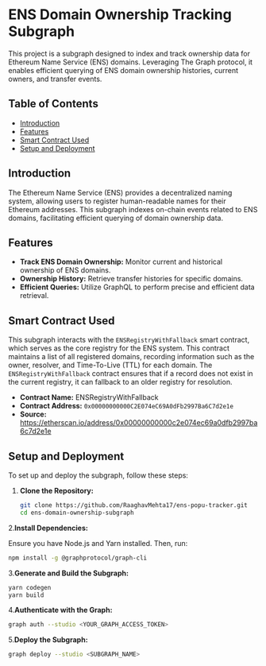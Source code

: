 # ENS Domain Ownership Tracking Subgraph

This project is a subgraph designed to index and track ownership data for Ethereum Name Service (ENS) domains. Leveraging The Graph protocol, it enables efficient querying of ENS domain ownership histories, current owners, and transfer events.

## Table of Contents

- [Introduction](#introduction)
- [Features](#features)
- [Smart Contract Used](#smart-contract-used)
- [Setup and Deployment](#setup-and-deployment)

## Introduction

The Ethereum Name Service (ENS) provides a decentralized naming system, allowing users to register human-readable names for their Ethereum addresses. This subgraph indexes on-chain events related to ENS domains, facilitating efficient querying of domain ownership data.

## Features

- **Track ENS Domain Ownership:** Monitor current and historical ownership of ENS domains.
- **Ownership History:** Retrieve transfer histories for specific domains.
- **Efficient Queries:** Utilize GraphQL to perform precise and efficient data retrieval.

## Smart Contract Used

This subgraph interacts with the `ENSRegistryWithFallback` smart contract, which serves as the core registry for the ENS system. This contract maintains a list of all registered domains, recording information such as the owner, resolver, and Time-To-Live (TTL) for each domain. The `ENSRegistryWithFallback` contract ensures that if a record does not exist in the current registry, it can fallback to an older registry for resolution.

- **Contract Name:** ENSRegistryWithFallback
- **Contract Address:** `0x00000000000C2E074eC69A0dFb2997Ba6C7d2e1e`
- **Source:** https://etherscan.io/address/0x00000000000c2e074ec69a0dfb2997ba6c7d2e1e 


## Setup and Deployment

To set up and deploy the subgraph, follow these steps:

1. **Clone the Repository:**

   ```bash
   git clone https://github.com/RaaghavMehta17/ens-popu-tracker.git
   cd ens-domain-ownership-subgraph
   ```
   
2.**Install Dependencies:**

Ensure you have Node.js and Yarn installed. Then, run:
  
   ```bash
   npm install -g @graphprotocol/graph-cli
   ```

3.**Generate and Build the Subgraph:**

   ```bash
   yarn codegen
   yarn build
   ```

4.**Authenticate with the Graph:**

   ```bash
   graph auth --studio <YOUR_GRAPH_ACCESS_TOKEN>
   ```

5.**Deploy the Subgraph:**

   ```bash
   graph deploy --studio <SUBGRAPH_NAME>
   ```



